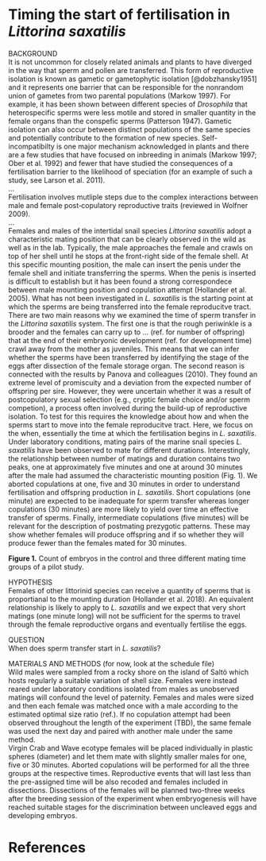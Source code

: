 # Timing the start of fertilisation in _Littorina saxatilis_  

BACKGROUND  
It is not uncommon for closely related animals and plants to have diverged in the way that sperm and pollen are transferred. This form of reproductive isolation is known as gametic or gametophytic isolation [@dobzhansky1951] and it represents one barrier that can be responsible for the nonrandom union of gametes from two parental populations (Markow 1997). For example, it has been shown between different species of _Drosophila_ that heterospecific sperms were less motile and stored in smaller quantity in the female organs than the conspefic sperms (Patterson 1947). Gametic isolation can also occur between distinct populations of the same species and potentially contribute to the formation of new species. Self-incompatibilty is one major mechanism acknowledged in plants and there are a few studies that have focused on inbreeding in animals (Markow 1997; Ober et al. 1992) and fewer that have studied the consequences of a fertilisation barrier to the likelihood of speciation (for an example of such a study, see Larson et al. 2011).  
...  
Fertilisation involves mutliple steps due to the complex interactions between male and female post‐copulatory reproductive traits (reviewed in Wolfner 2009).  
...  
Females and males of the intertidal snail species _Littorina saxatilis_ adopt a characteristic mating position that can be clearly observed in the wild as well as in the lab. Typically, the male approaches the female and crawls on top of her shell until he stops at the front-right side of the female shell. At this specific mounting position, the male can insert the penis under the female shell and initiate transferring the sperms. When the penis is inserted is difficult to establish but it has been found a strong correspondece between male mounting position and copulation attempt (Hollander et al. 2005). What has not been investigated in _L. saxatilis_ is the starting point at which the sperms are being transferred into the female reproducitve tract.  
There are two main reasons why we examined the time of sperm transfer in the _Littorina saxatilis_ system. The first one is that the rough periwinkle is a brooder and the females can carry up to ... (ref. for number of offspring) that at the end of their embryonic development (ref. for development time) crawl away from the mother as juveniles. This means that we can infer whether the sperms have been transferred by identifying the stage of the eggs after dissection of the female storage organ. The second reason is connected with the results by Panova and colleagues (2010). They found an extreme level of promiscuity and a deviation from the expected number of offspring per sire. However, they were uncertain whether it was a result of postcopulatory sexual selection (e.g., cryptic female choice and/or sperm competion), a process often involved during the build-up of reproductive isolation. To test for this requires the knowledge about how and when the sperms start to move into the female reproducitve tract. Here, we focus on the when, essentially the time at which the fertilisation begins in _L. saxatilis_.
Under laboratory conditions, mating pairs of the marine snail species _L. saxatilis_ have been observed to mate for different durations. Interestingly, the relationship between number of matings and duration contains two peaks, one at approximately five minutes and one at around 30 minutes after the male had assumed the characteristic mounting position (Fig. 1). We aborted copulations at one, five and 30 minutes in order to understand fertilisation and offspring production in _L. saxatilis_. Short copulations (one minute) are expected to be inadequate for sperm transfer whereas longer copulations (30 minutes) are more likely to yield over time an effective transfer of sperms. Finally, intermediate copulations (five minutes) will be relevant for the description of postmating prezygotic patterns. These may show whether females will produce offspring and if so whether they will produce fewer than the females mated for 30 minutes.  

**Figure 1.** Count of embryos in the control and three different mating time groups of a pilot study.

HYPOTHESIS  
Females of other littorinid species can receive a quantity of sperms that is proportianal to the mounting duration (Hollander et al. 2018). An equivalent relationship is likely to apply to _L. saxatilis_ and we expect that very short matings (one minute long) will not be sufficient for the sperms to travel through the female reproductive organs and eventually fertilise the eggs.

QUESTION  
When does sperm transfer start in _L. saxatilis_?

MATERIALS AND METHODS (for now, look at the schedule file)  
Wild males were sampled from a rocky shore on the island of Saltö which hosts regularly a suitable variation of shell size. Females were instead reared under laboratory conditions isolated from males as unobserved matings will confound the level of paternity. Females and males were sized and then each female was matched once with a male according to the estimated optimal size ratio (ref.). If no copulation attempt had been observed throughout the length of the experiment (TBD), the same female was used the next day and paired with another male under the same method.  
Virgin Crab and Wave ecotype females will be placed individually in plastic spheres (diameter) and let them mate with slightly smaller males for one, five or 30 minutes. Aborted copulations will be performed for all the three groups at the respective times. Reproductive events that will last less than the pre-assigned time will be also recoded and females included in dissections. Dissections of the females will be planned two-three weeks after the breeding session of the experiment when embryogenesis will have reached suitable stages for the discrimination between uncleaved eggs and developing embryos.

# References
